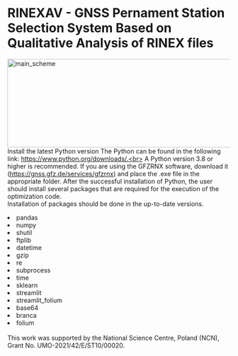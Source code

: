 # RINEXAV - GNSS Pernament Station Selection System Based on Qualitative Analysis of RINEX files
<img src="main_scheme.png" alt="main_scheme" width="700" height="200"><br>
Install the latest Python version
The Python can be found in the following link: https://www.python.org/downloads/.<br>
A Python version 3.8 or higher is recommended.
If you are using the GFZRNX software, download it (https://gnss.gfz.de/services/gfzrnx) and place the .exe file in the appropriate folder.
After the successful installation of Python, the user should install several packages that are required for the execution of the optimization code.<br>
Installation of packages should be done in the up-to-date versions.
<li>pandas</li>
<li>numpy</li>
<li>shutil</li>
<li>ftplib</li>
<li>datetime</li>
<li>gzip</li>
<li>re</li>
<li>subprocess</li>
<li>time</li>
<li>sklearn</li>
<li>streamlit</li>
<li>streamlit_folium</li>
<li>base64</li>
<li>branca</li>
<li>folium</li>
<br>
This work was supported by the National Science Centre, Poland (NCN), Grant No. UMO-2021/42/E/ST10/00020.
